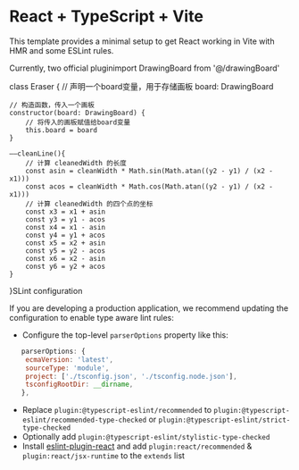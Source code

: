 # React + TypeScript + Vite

This template provides a minimal setup to get React working in Vite with HMR and some ESLint rules.

Currently, two official pluginimport DrawingBoard from '@/drawingBoard'

class Eraser {
// 声明一个board变量，用于存储画板
board: DrawingBoard

	// 构造函数，传入一个画板
	constructor(board: DrawingBoard) {
		// 将传入的画板赋值给board变量
		this.board = board
	}

	——cleanLine(){
		// 计算 cleanedWidth 的长度
		const asin = cleanWidth * Math.sin(Math.atan((y2 - y1) / (x2 - x1)))
		const acos = cleanWidth * Math.cos(Math.atan((y2 - y1) / (x2 - x1)))
		// 计算 cleanedWidth 的四个点的坐标
		const x3 = x1 + asin
		const y3 = y1 - acos
		const x4 = x1 - asin
		const y4 = y1 + acos
		const x5 = x2 + asin
		const y5 = y2 - acos
		const x6 = x2 - asin
		const y6 = y2 + acos
	}

}SLint configuration

If you are developing a production application, we recommend updating the configuration to enable type aware lint rules:

- Configure the top-level `parserOptions` property like this:

```js
   parserOptions: {
    ecmaVersion: 'latest',
    sourceType: 'module',
    project: ['./tsconfig.json', './tsconfig.node.json'],
    tsconfigRootDir: __dirname,
   },
```

- Replace `plugin:@typescript-eslint/recommended` to `plugin:@typescript-eslint/recommended-type-checked`
	or `plugin:@typescript-eslint/strict-type-checked`
- Optionally add `plugin:@typescript-eslint/stylistic-type-checked`
- Install [eslint-plugin-react](https://github.com/jsx-eslint/eslint-plugin-react) and
	add `plugin:react/recommended` & `plugin:react/jsx-runtime` to the `extends` list

